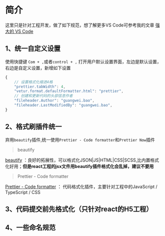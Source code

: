 # 简介

这里只是针对工程开发，做了如下规范，想了解更多VS Code可参考我的文章 [强大的 VS Code](https://juejin.im/post/5b123ace6fb9a01e6f560a4b)

## 1、统一自定义设置

使用快捷键 `Com + ,`或者`control + ,` 打开用户默认设置界面，左边是默认设置，右边是自定义设置，新增如下设置

```javascript
{
    // 设置格式化缩进4格
    "prettier.tabWidth": 4,
    "vetur.format.defaultFormatter.html": "prettier",
    // 创建和更新代码的头部信息作者
    "fileheader.Author": "guangwei.bao",
    "fileheader.LastModifiedBy": "guangwei.bao",
}
```

## 2、格式刷插件统一

弃用`beautify`插件,统一使用`Prettier - Code formatter`和`Prettier Now`插件

> beautify

[beautify](https://marketplace.visualstudio.com/items?itemName=HookyQR.beautify) ：良好的拓展性，可以格式化JSON|JS|HTML|CSS|SCSS,比内置格式化好用；**但是react工程的jsx文件用beautify插件格式化会乱掉，建议不要用**

> Prettier - Code formatter

[Prettier - Code formatter](https://marketplace.visualstudio.com/items?itemName=esbenp.prettier-vscode) ： 代码格式化插件，主要针对工程中的JavaScript / TypeScript / CSS

## 3、代码提交前先格式化（只针对react的H5工程）

## 4、一些命名规范
